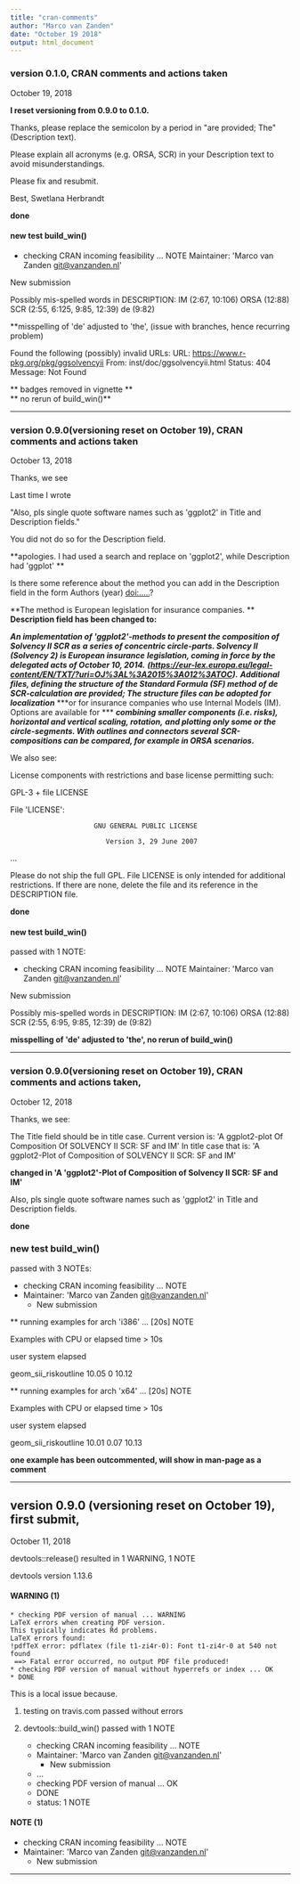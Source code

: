 ```yaml
---
title: "cran-comments"
author: "Marco van Zanden"
date: "October 19 2018"
output: html_document
---
```


### version 0.1.0, CRAN comments and **actions taken**
October 19, 2018

**I reset versioning from 0.9.0 to 0.1.0.**

Thanks, please replace the semicolon by a period in "are provided; The" 
(Description text).

Please explain all acronyms (e.g. ORSA, SCR) in your Description text to 
avoid misunderstandings.

Please fix and resubmit.

Best,
Swetlana Herbrandt

**done**

#### new test build_win()
* checking CRAN incoming feasibility ... NOTE
Maintainer: 'Marco van Zanden <git@vanzanden.nl>'

New submission

Possibly mis-spelled words in DESCRIPTION:
  IM (2:67, 10:106)
  ORSA (12:88)
  SCR (2:55, 6:125, 9:85, 12:39)
  de (9:82)

**misspelling of 'de' adjusted to 'the', (issue with branches, hence recurring problem)

Found the following (possibly) invalid URLs:
  URL: https://www.r-pkg.org/pkg/ggsolvencyii
    From: inst/doc/ggsolvencyii.html
    Status: 404
    Message: Not Found
    
** badges removed in vignette  **  
** no rerun of build_win()**



---

### version 0.9.0(versioning reset on October 19), CRAN comments and **actions taken**
October 13, 2018

Thanks, we see

Last time I wrote

"Also, pls single quote software names such as 'ggplot2' in Title and 
Description fields."

You did not do so for the Description field.

**apologies. I had used a search and replace on 'ggplot2', while Description had 'ggplot' **

Is there some reference about the method you can add in the Description 
field in the form Authors (year) <doi:.....>?

**The method is European legislation for insurance companies. **
**Description field has been changed to:**

***An implementation of 'ggplot2'-methods to present the composition of Solvency II SCR as*** 
***a series of concentric circle-parts. Solvency II (Solvency 2) is European insurance*** 
***legislation, coming in force by the delegated acts of October 10, 2014.*** ***(https://eur-lex.europa.eu/legal-content/EN/TXT/?uri=OJ%3AL%3A2015%3A012%3ATOC).*** 
***Additional files, defining the structure of the Standard Formula (SF) method*** 
***of de SCR-calculation are provided; The structure files can be adopted for localization***
***or for insurance companies who use Internal Models (IM). Options are available for ***
***combining smaller components (i.e. risks), horizontal and vertical scaling, rotation,*** 
***and plotting only some or the circle-segments. With outlines and connectors several*** 
***SCR-compositions can be compared, for example in ORSA scenarios.***


We also see:

License components with restrictions and base license permitting such:

   GPL-3 + file LICENSE

   File 'LICENSE':

                         GNU GENERAL PUBLIC LICENSE

                            Version 3, 29 June 2007

  ...

Please do not ship the full GPL. File LICENSE is only intended for 
additional restrictions. If there are none, delete the file and its 
reference in the DESCRIPTION file.

**done**

#### new test build_win()
passed with 1 NOTE:

* checking CRAN incoming feasibility ... NOTE
Maintainer: 'Marco van Zanden <git@vanzanden.nl>'

New submission

Possibly mis-spelled words in DESCRIPTION:
  IM (2:67, 10:106)
  ORSA (12:88)
  SCR (2:55, 6:95, 9:85, 12:39)
  de (9:82)

**misspelling of 'de' adjusted to 'the', no rerun of build_win()**

---

### version 0.9.0(versioning reset on October 19), CRAN comments and **actions taken**, 
October 12, 2018

Thanks, we see:

   The Title field should be in title case. Current version is:
   'A ggplot2-plot Of Composition Of SOLVENCY II SCR: SF and IM'
   In title case that is:
   'A ggplot2-Plot of Composition of SOLVENCY II SCR: SF and IM'

**changed in 'A 'ggplot2'-Plot of Composition of Solvency II SCR: SF and IM'** 

Also, pls single quote software names such as 'ggplot2' in Title and 
Description fields.

**done**

### new test build_win()
passed with 3 NOTEs:

* checking CRAN incoming feasibility ... NOTE
* Maintainer: 'Marco van Zanden <git@vanzanden.nl>'
    * New submission

** running examples for arch 'i386' ... [20s] NOTE<p>
Examples with CPU or elapsed time > 10s<p>
                      user system elapsed<p>
geom_sii_riskoutline 10.05      0   10.12<p>
<p>
** running examples for arch 'x64' ... [20s] NOTE<p>
Examples with CPU or elapsed time > 10s<p>
                      user system elapsed<p>
geom_sii_riskoutline 10.01   0.07   10.13<p>

**one example has been outcommented, will show in man-page as a comment**


---

## version 0.9.0 (versioning reset on October 19), first submit, 
October 11, 2018

devtools::release() resulted in 1 WARNING, 1 NOTE

devtools version 1.13.6

#### WARNING (1)
    * checking PDF version of manual ... WARNING
    LaTeX errors when creating PDF version.
    This typically indicates Rd problems.
    LaTeX errors found:
    !pdfTeX error: pdflatex (file t1-zi4r-0): Font t1-zi4r-0 at 540 not found
     ==> Fatal error occurred, no output PDF file produced!
    * checking PDF version of manual without hyperrefs or index ... OK
    * DONE
This is a local issue because.

1) testing on travis.com passed without errors

2) devtools::build_win() passed with 1 NOTE
    * checking CRAN incoming feasibility ... NOTE
    * Maintainer: 'Marco van Zanden <git@vanzanden.nl>'
        * New submission
    * ...
    * checking PDF version of manual ... OK
    * DONE
    * status: 1 NOTE

#### NOTE (1)
* checking CRAN incoming feasibility ... NOTE
* Maintainer: 'Marco van Zanden <git@vanzanden.nl>'
    * New submission

---
